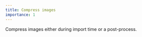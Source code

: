 ```yaml
---
title: Compress images
importance: 1
---
```


Compress images either during import time or a post-process.
